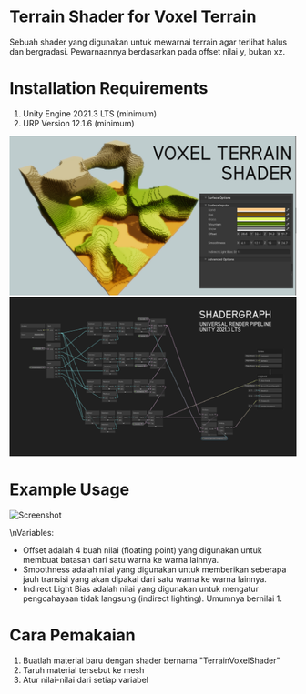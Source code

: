 # Terrain Shader for Voxel Terrain
Sebuah shader yang digunakan untuk mewarnai terrain agar terlihat halus dan bergradasi.
Pewarnaannya berdasarkan pada offset nilai y, bukan xz.

# Installation Requirements
1. Unity Engine 2021.3 LTS (minimum)
2. URP Version 12.1.6 (minimum)

![Screenshot](main_img.jpg)
![Screenshot](voxelterrainshader.jpg)

# Example Usage
![Screenshot](shader-testing.gif)

\nVariables:
- Offset adalah 4 buah nilai (floating point) yang digunakan untuk membuat batasan dari satu warna ke warna lainnya.
- Smoothness adalah nilai yang digunakan untuk memberikan seberapa jauh transisi yang akan dipakai dari satu warna ke warna lainnya.
- Indirect Light Bias adalah nilai yang digunakan untuk mengatur pengcahayaan tidak langsung (indirect lighting). Umumnya bernilai 1.
# Cara Pemakaian
1. Buatlah material baru dengan shader bernama "TerrainVoxelShader"
2. Taruh material tersebut ke mesh
3. Atur nilai-nilai dari setiap variabel
